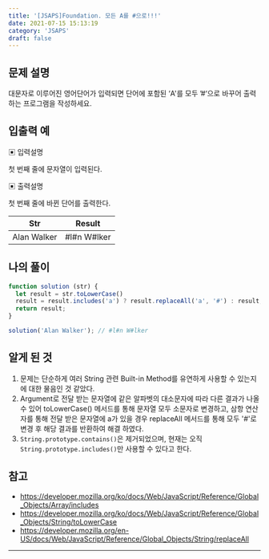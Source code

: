```yaml
---
title: '[JSAPS]Foundation. 모든 A를 #으로!!!'
date: 2021-07-15 15:13:19
category: 'JSAPS'
draft: false
---
```

## 문제 설명

대문자로 이루어진 영어단어가 입력되면 단어에 포함된 ‘A'를 모두 ’#‘으로 바꾸어 출력하는 프로그램을 작성하세요.

## 입출력 예

▣ 입력설명

첫 번째 줄에 문자열이 입력된다.

▣ 출력설명

첫 번째 줄에 바뀐 단어를 출력한다.

| Str         | Result      |
| ----------- | ----------- |
| Alan Walker | #l#n W#lker |

## 나의 풀이

```javascript
function solution (str) {
  let result = str.toLowerCase()
  result = result.includes('a') ? result.replaceAll('a', '#') : result;
  return result;
}

solution('Alan Walker'); // #l#n W#lker
```

## 알게 된 것

1. 문제는 단순하게 여러 String 관련 Built-in Method를 유연하게 사용할 수 있는지에 대한 물음인 것 같았다.
2. Argument로 전달 받는 문자열에 같은 알파벳의 대소문자에 따라 다른 결과가 나올 수 있어 toLowerCase() 메서드를 통해 문자열 모두 소문자로 변경하고, 삼항 연산자를 통해 전달 받은 문자열에 a가 있을 경우 replaceAll 메서드를 통해 모두 '#'로 변경 후 해당 결과를 반환하여 해결 하였다.
3. `String.prototype.contains()`은 제거되었으며, 현재는 오직 `String.prototype.includes()`만 사용할 수 있다고 한다.

## 참고

* https://developer.mozilla.org/ko/docs/Web/JavaScript/Reference/Global_Objects/Array/includes
* https://developer.mozilla.org/ko/docs/Web/JavaScript/Reference/Global_Objects/String/toLowerCase
* https://developer.mozilla.org/en-US/docs/Web/JavaScript/Reference/Global_Objects/String/replaceAll

---

